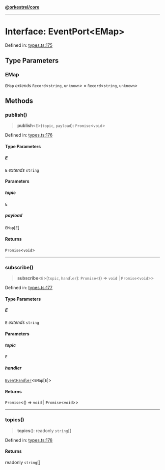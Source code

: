 [**@orkestrel/core**](../index.md)

***

# Interface: EventPort\<EMap\>

Defined in: [types.ts:175](https://github.com/orkestrel/core/blob/4aab0d299da5f30a0c75f3eda95d1b02f821688d/src/types.ts#L175)

## Type Parameters

### EMap

`EMap` *extends* `Record`\<`string`, `unknown`\> = `Record`\<`string`, `unknown`\>

## Methods

### publish()

> **publish**\<`E`\>(`topic`, `payload`): `Promise`\<`void`\>

Defined in: [types.ts:176](https://github.com/orkestrel/core/blob/4aab0d299da5f30a0c75f3eda95d1b02f821688d/src/types.ts#L176)

#### Type Parameters

##### E

`E` *extends* `string`

#### Parameters

##### topic

`E`

##### payload

`EMap`\[`E`\]

#### Returns

`Promise`\<`void`\>

***

### subscribe()

> **subscribe**\<`E`\>(`topic`, `handler`): `Promise`\<() => `void` \| `Promise`\<`void`\>\>

Defined in: [types.ts:177](https://github.com/orkestrel/core/blob/4aab0d299da5f30a0c75f3eda95d1b02f821688d/src/types.ts#L177)

#### Type Parameters

##### E

`E` *extends* `string`

#### Parameters

##### topic

`E`

##### handler

[`EventHandler`](../type-aliases/EventHandler.md)\<`EMap`\[`E`\]\>

#### Returns

`Promise`\<() => `void` \| `Promise`\<`void`\>\>

***

### topics()

> **topics**(): readonly `string`[]

Defined in: [types.ts:178](https://github.com/orkestrel/core/blob/4aab0d299da5f30a0c75f3eda95d1b02f821688d/src/types.ts#L178)

#### Returns

readonly `string`[]
